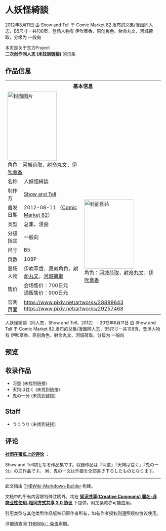 # 人妖怪綺談

<!-- source html: G:\repos\THBWiki-Markdown-Builder\THBWikiMarkdown\Temp\main\7\7a\ns0%3A%E4%BA%BA%E5%A6%96%E6%80%AA%E7%B6%BA%E8%AB%87.html -->

2012年8月11日 由 Show and Tell 于 Comic Market 82 发布的总集/漫画同人志，B5尺寸一共108页，登场人物有 伊吹萃香、原创角色、射命丸文、河城荷取，分级为 一般向

本页是关于东方Project  
 **二次创作同人志 (未找到链接)** 的词条

## 作品信息

<table><tbody><tr><th colspan="3">基本信息</th></tr><tr><td class="cover-artwork-mobile" colspan="2"><a href="./文件-人妖怪綺談封面.jpg.md" class="image" title="封面图片"><img alt="封面图片" src="https://upload.thwiki.cc/thumb/3/3b/%E4%BA%BA%E5%A6%96%E6%80%AA%E7%B6%BA%E8%AB%87%E5%B0%81%E9%9D%A2.jpg/159px-%E4%BA%BA%E5%A6%96%E6%80%AA%E7%B6%BA%E8%AB%87%E5%B0%81%E9%9D%A2.jpg" decoding="async" loading="lazy" width="159" height="224" srcset="https://upload.thwiki.cc/thumb/3/3b/%E4%BA%BA%E5%A6%96%E6%80%AA%E7%B6%BA%E8%AB%87%E5%B0%81%E9%9D%A2.jpg/238px-%E4%BA%BA%E5%A6%96%E6%80%AA%E7%B6%BA%E8%AB%87%E5%B0%81%E9%9D%A2.jpg 1.5x, https://upload.thwiki.cc/thumb/3/3b/%E4%BA%BA%E5%A6%96%E6%80%AA%E7%B6%BA%E8%AB%87%E5%B0%81%E9%9D%A2.jpg/317px-%E4%BA%BA%E5%A6%96%E6%80%AA%E7%B6%BA%E8%AB%87%E5%B0%81%E9%9D%A2.jpg 2x" data-file-width="717" data-file-height="1012"></a><div class="cover-char">角色：<a href="./河城荷取.md" title="河城荷取">河城荷取</a>，<a href="./射命丸文.md" title="射命丸文">射命丸文</a>，<a href="./伊吹萃香.md" title="伊吹萃香">伊吹萃香</a></div></td>
</tr><tr><td class="label">名称</td><td colspan="2"> 人妖怪綺談 </td></tr><tr><td class="label">制作方</td><td><a href="./Show_and_Tell.md" title="Show and Tell">Show and Tell</a></td><td class="cover-artwork" rowspan="8" style="min-width:224px;"><a href="./文件-人妖怪綺談封面.jpg.md" class="image" title="封面图片"><img alt="封面图片" src="https://upload.thwiki.cc/thumb/3/3b/%E4%BA%BA%E5%A6%96%E6%80%AA%E7%B6%BA%E8%AB%87%E5%B0%81%E9%9D%A2.jpg/159px-%E4%BA%BA%E5%A6%96%E6%80%AA%E7%B6%BA%E8%AB%87%E5%B0%81%E9%9D%A2.jpg" decoding="async" loading="lazy" width="159" height="224" srcset="https://upload.thwiki.cc/thumb/3/3b/%E4%BA%BA%E5%A6%96%E6%80%AA%E7%B6%BA%E8%AB%87%E5%B0%81%E9%9D%A2.jpg/238px-%E4%BA%BA%E5%A6%96%E6%80%AA%E7%B6%BA%E8%AB%87%E5%B0%81%E9%9D%A2.jpg 1.5x, https://upload.thwiki.cc/thumb/3/3b/%E4%BA%BA%E5%A6%96%E6%80%AA%E7%B6%BA%E8%AB%87%E5%B0%81%E9%9D%A2.jpg/317px-%E4%BA%BA%E5%A6%96%E6%80%AA%E7%B6%BA%E8%AB%87%E5%B0%81%E9%9D%A2.jpg 2x" data-file-width="717" data-file-height="1012"></a><div class="cover-char">角色：<a href="./河城荷取.md" title="河城荷取">河城荷取</a>，<a href="./射命丸文.md" title="射命丸文">射命丸文</a>，<a href="./伊吹萃香.md" title="伊吹萃香">伊吹萃香</a></div></td>
</tr><tr><td class="label">首发日期</td><td>2012-08-11&#160;（<a href="/展会作品列表?e=Comic+Market%2382">Comic Market 82</a>）</td></tr><tr><td class="label">类型</td><td>总集，漫画</td></tr><tr><td class="label">分级指定</td><td>一般向</td></tr><tr><td class="label">尺寸</td><td>B5</td></tr><tr><td class="label">页数</td><td>108P</td></tr><tr><td class="label">登场人物</td><td><a href="./伊吹萃香.md" title="伊吹萃香">伊吹萃香</a>，<a href="/index.php?title=%E5%8E%9F%E5%88%9B%E8%A7%92%E8%89%B2&amp;action=edit&amp;redlink=1" class="new" title="原创角色（页面不存在）">原创角色</a>，<a href="./射命丸文.md" title="射命丸文">射命丸文</a>，<a href="./河城荷取.md" title="河城荷取">河城荷取</a></td></tr><tr><td class="label">售价</td><td>会场售价：700日元<br>通贩售价：900日元</td></tr>
<tr><td class="label">官网页面</td><td colspan="2"><a rel="nofollow" class="external free" href="https://www.pixiv.net/artworks/28889643">https://www.pixiv.net/artworks/28889643</a><br><a rel="nofollow" class="external free" href="https://www.pixiv.net/artworks/29257468">https://www.pixiv.net/artworks/29257468</a></td></tr></tbody></table>

人妖怪綺談（同人志，Show and Tell，2012） - 2012年8月11日 由 Show and Tell 于 Comic Market 82 发布的总集/漫画同人志，B5尺寸一共108页，登场人物有 伊吹萃香、原创角色、射命丸文、河城荷取，分级为 一般向

## 预览

## 收录作品
- 河童 (未找到链接)
- 天狗は往く (未找到链接)
- 鬼の一分 (未找到链接)


## Staff
- うりうり (未找到链接)


## 评论

  
 **[社团在蜜瓜上的评论](https://www.melonbooks.co.jp/detail/detail.php?product_id=16204)** ：  

Show and Tell初となる作品集です。収録作品は『河童』『天狗は往く』『鬼の一分』の三作品です。 尚、鬼の一文は作画を全部書き下ろしたものとなります。
  


  
  

  





---

此文档由 [THBWiki-Markdown-Builder](https://github.com/Delsin-Yu/THBWiki-Markdown-Builder) 构建。

文档中的所有内容除特殊注明外，均在 [**知识共享(Creative Commons) 署名-非商业性使用-相同方式共享 3.0 协议**](https://creativecommons.org/licenses/by-sa/3.0/deed.zh-hans) 下提供，附加条款亦可能应用。

引用类型与其他类型作品版权归原作者所有，如有作者授权则遵照授权协议使用。

详细请查阅 [THBWiki：免责声明](https://thbwiki.cc/THBWiki:%E5%85%8D%E8%B4%A3%E5%A3%B0%E6%98%8E)。

